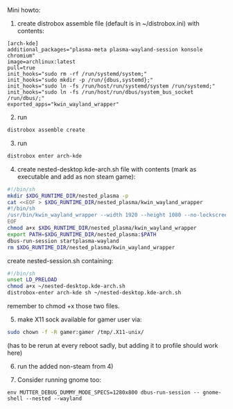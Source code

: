 Mini howto:
1) create distrobox assemble file (default is in ~/distrobox.ini) with contents:
```
[arch-kde]
additional_packages="plasma-meta plasma-wayland-session konsole chromium"
image=archlinux:latest
pull=true
init_hooks="sudo rm -rf /run/systemd/system;"
init_hooks="sudo mkdir -p /run/{dbus,systemd};"
init_hooks="sudo ln -fs /run/host/run/systemd/system /run/systemd;"
init_hooks="sudo ln -fs /run/host/run/dbus/system_bus_socket /run/dbus/;"
exported_apps="kwin_wayland_wrapper"
```

2) run
```sh
distrobox assemble create 
```
3) run
```sh
distrobox enter arch-kde
```
4) create nested-desktop.kde-arch.sh file with contents (mark as executable and add as non steam game):
```sh
#!/bin/sh
mkdir $XDG_RUNTIME_DIR/nested_plasma -p
cat <<EOF > $XDG_RUNTIME_DIR/nested_plasma/kwin_wayland_wrapper
#!/bin/sh
/usr/bin/kwin_wayland_wrapper --width 1920 --height 1080 --no-lockscreen \$@
EOF
chmod a+x $XDG_RUNTIME_DIR/nested_plasma/kwin_wayland_wrapper
export PATH=$XDG_RUNTIME_DIR/nested_plasma:$PATH
dbus-run-session startplasma-wayland
rm $XDG_RUNTIME_DIR/nested_plasma/kwin_wayland_wrapper
```

create nested-session.sh containing:

```sh
#!/bin/sh
unset LD_PRELOAD
chmod a+x ~/nested-desktop.kde-arch.sh
distrobox-enter arch-kde sh ~/nested-desktop.kde-arch.sh
```
remember to chmod +x those two files.

5) make X11 sock available for gamer user via:
```sh
sudo chown -f -R gamer:gamer /tmp/.X11-unix/
```

(has to be rerun at every reboot sadly, but adding it to profile should work here)

6) run the added non-steam from 4)

7) Consider running gnome too:
```
env MUTTER_DEBUG_DUMMY_MODE_SPECS=1280x800 dbus-run-session -- gnome-shell --nested --wayland
```